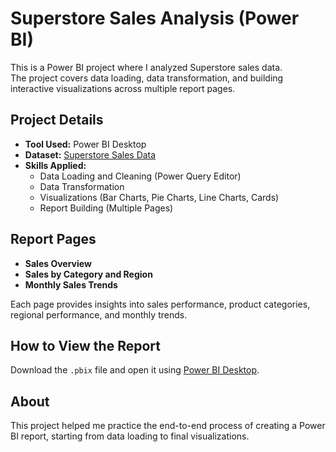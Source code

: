 # Superstore Sales Analysis (Power BI)

This is a Power BI project where I analyzed Superstore sales data.  
The project covers data loading, data transformation, and building interactive visualizations across multiple report pages.

## Project Details

- **Tool Used:** Power BI Desktop
- **Dataset:** [Superstore Sales Data](https://www.kaggle.com/datasets/sagnickbhar/superstore-dataset)
- **Skills Applied:**
  - Data Loading and Cleaning (Power Query Editor)
  - Data Transformation
  - Visualizations (Bar Charts, Pie Charts, Line Charts, Cards)
  - Report Building (Multiple Pages)

## Report Pages

- **Sales Overview**
- **Sales by Category and Region**
- **Monthly Sales Trends**

Each page provides insights into sales performance, product categories, regional performance, and monthly trends.

## How to View the Report

Download the `.pbix` file and open it using [Power BI Desktop](https://powerbi.microsoft.com/desktop/).

## About

This project helped me practice the end-to-end process of creating a Power BI report, starting from data loading to final visualizations.


